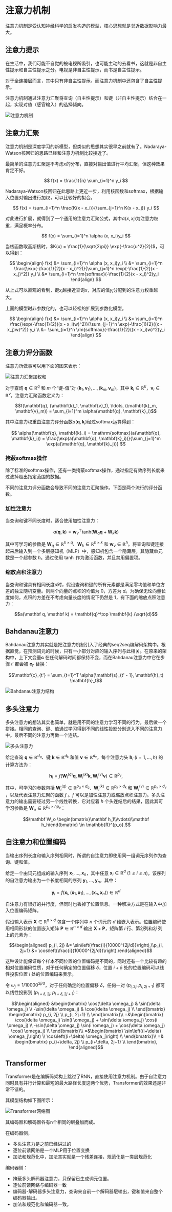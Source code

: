 # 注意力机制

注意力机制是受认知神经科学的启发构造的模型，核心思想就是邻近数据影响力最大。

## 注意力提示

在生活中，我们可能不自觉的被电视所吸引，也可能主动的去看书，这就是非自主性提示和自主性提示之分。电视是非自主性提示，而书是自主性提示。

对于全连接层而言，其中只有非自主性提示。而注意力机制中还包含了自主性提示。

注意力机制通过注意力汇聚将查询（自主性提示）和键（非自主性提示）结合在一起，实现对值（感官输入）的选择倾向。

![注意力机制](https://zh-v2.d2l.ai/_images/qkv.svg)

## 注意力汇聚

注意力机制是深度学习的新模型，但类似的思想其实很早之前就有了。Nadaraya-Watson核回归的思路已经和注意力机制比较接近了。

最简单的注意力汇聚是不考虑$x$的分布，直接对输出值进行平均汇聚，但这种效果肯定不好。

$$ f(x) = \frac{1}{n} \sum_{i=1}^n y_i $$

Nadaraya-Watson核回归在此思路上更近一步，利用核函数和softmax，根据输入位置对输出进行加权，可以比较好的拟合。

$$ f(x) = \sum_{i=1}^n \frac{K(x - x_i)}{\sum_{j=1}^n K(x - x_j)} y_i $$

对此进行扩展，就得到了一个通用的注意力汇聚公式，其中$\alpha (x, x_i)$为注意力权重，满足概率分布。

$$ f(x) = \sum_{i=1}^n \alpha (x, x_i)y_i $$

当核函数取高斯核时，$K(u) = \frac{1}{\sqrt{2\pi}} \exp(-\frac{u^2}{2})$，可以得到：

$$
\begin{align}
f(x) &= \sum_{i=1}^n \alpha (x, x_i)y_i \\
&= \sum_{i=1}^n \frac{\exp(-\frac{1}{2}(x - x_i)^2)}{\sum_{j=1}^n \exp(-\frac{1}{2}(x - x_j)^2)} y_i \\
&= \sum_{i=1}^n \rm{softmax}(-\frac{1}{2}(x - x_i)^2)y_i
\end{align}
$$

从上式可以直观的看到，键$x_i$越接近查询$x$，对应的值$y_i$分配到的注意力权重越大。

上面的模型时非参数化的，也可以轻松的扩展到参数化模型。

$$
\begin{align}
f(x) &= \sum_{i=1}^n \alpha (x, x_i)y_i \\
&= \sum_{i=1}^n \frac{\exp(-\frac{1}{2}((x - x_i)w)^2)}{\sum_{j=1}^n \exp(-\frac{1}{2}((x - x_j)w)^2)} y_i \\
&= \sum_{i=1}^n \rm{softmax}(-\frac{1}{2}((x - x_i)w)^2)y_i
\end{align}
$$

## 注意力评分函数

注意力所做事可以用下面的图来表示：

![注意力汇聚加权和](https://zh.d2l.ai/_images/attention-output.svg)

对于查询 $\mathbf{q} \in \mathbb{R}^q$ 和 $m$ 个“键-值”对 $(\mathbf{k}_1, \mathbf{v}_1), \ldots, (\mathbf{k}_m, \mathbf{v}_m)$，其中 $\mathbf{k}_i \in \mathbb{R}^k$，$\mathbf{v}_i \in \mathbb{R}^v$，注意力汇聚函数定义为：

$$f(\mathbf{q}, (\mathbf{k}_1, \mathbf{v}_1), \ldots, (\mathbf{k}_m, \mathbf{v}_m)) = \sum_{i=1}^m \alpha(\mathbf{q}, \mathbf{k}_i)$$

其中注意力权重由注意力评分函数$a(\mathbf{q}, \mathbf{k}_i)$经过softmax运算得到：

$$
\alpha(\mathbf{q}, \mathbf{k}_i) = \mathrm{softmax}(a(\mathbf{q}, \mathbf{k}_i)) = \frac{\exp(a(\mathbf{q}, \mathbf{k}_i))}{\sum_{j=1}^m \exp(a(\mathbf{q}, \mathbf{k}_j))}
$$

### 掩蔽softmax操作

除了标准的softmax操作，还有一类掩蔽softmax操作，通过指定有效序列长度来过滤掉超出指定范围的数据。

不同的注意力评分函数会导致不同的注意力汇聚操作。下面是两个流行的评分函数。

### 加性注意力

当查询和键不同长度时，适合使用加性注意力：

$$a(\mathbf q, \mathbf k) = \mathbf w_v^\top \text{tanh}(\mathbf W_q\mathbf q + \mathbf W_k \mathbf k)$$

其中可学习的参数是 $\mathbf W_q\in\mathbb R^{h\times q}$、$\mathbf W_k\in\mathbb R^{h\times k}$ 和 $\mathbf w_v\in\mathbb R^{h}$。将查询和键连接起来后输入到一个多层感知机（MLP）中，感知机包含一个隐藏层，其隐藏单元数是一个超参数 $h$。通过使用 $\tanh$ 作为激活函数，并且禁用偏置项。

### 缩放点积注意力

当查询和键具有相同长度$d$时，假设查询和键的所有元素都是满足零均值和单位方差的独立随机变量。则两个向量的点积的均值为 $0$，方差为 $d$。为确保无论向量长度如何，点积的方差在不考虑向量长度的情况下仍然是 $1$，有下面的缩放点积注意力：

$$a(\mathbf q, \mathbf k) = \mathbf{q}^\top \mathbf{k}  /\sqrt{d}$$

## Bahdanau注意力

Bahdanau注意力其实就是把注意力机制引入了经典的seq2seq编解码架构中。根据直觉，在预测词元的时候，只有一小部分对应的输入序列与此相关。在原来的架构中，上下文变量$\mathbf{c}$ 在任何解码时间都保持不变，而在Bahdanau注意力中它在步骤 $t'$ 都会被 $\mathbf{c}_{t'}$ 替换：

$$\mathbf{c}_{t'} = \sum_{t=1}^T \alpha(\mathbf{s}_{t' - 1}, \mathbf{h}_t) \mathbf{h}_t$$

![Bahdanau注意力结构](https://zh-v2.d2l.ai/_images/seq2seq-attention-details.svg)

## 多头注意力

多头注意力的想法其实也简单，就是用不同的注意力学习不同的行为，最后做一个拼接。相同的查询、键、值通过学习得到不同的线性投影分别送入不同的注意力中。最后不同的注意力再做一个连结。

![多头注意力](https://zh-v2.d2l.ai/_images/multi-head-attention.svg)

给定查询 $\mathbf{q} \in \mathbb{R}^{d_q}$、键 $\mathbf{k} \in \mathbb{R}^{d_k}$ 和值 $\mathbf{v} \in \mathbb{R}^{d_v}$，每个注意力头 $\mathbf{h}_i$ ($i = 1, \ldots, h$) 的计算方法为：

$$\mathbf{h}_i = f(\mathbf W_i^{(q)}\mathbf q, \mathbf W_i^{(k)}\mathbf k,\mathbf W_i^{(v)}\mathbf v) \in \mathbb R^{p_v},$$

其中，可学习的参数包括 $\mathbf W_i^{(q)}\in\mathbb R^{p_q\times d_q}$、$\mathbf W_i^{(k)}\in\mathbb R^{p_k\times d_k}$ 和 $\mathbf W_i^{(v)}\in\mathbb R^{p_v\times d_v}$ ，以及代表注意力汇聚的函数 $f$ 。$f$ 可以是加性注意力或缩放点积注意力。多头注意力的输出需要经过另一个线性转换，它对应着 $h$ 个头连结后的结果，因此其可学习参数是 $\mathbf W_o\in\mathbb R^{p_o\times h p_v}$：

$$\mathbf W_o \begin{bmatrix}\mathbf h_1\\\vdots\\\mathbf h_h\end{bmatrix} \in \mathbb{R}^{p_o}.$$

## 自注意力和位置编码

当输出序列长度和输入序列相同时，所谓的自注意力即使用同一组词元序列作为查询、键和值。

给定一个由词元组成的输入序列 $\mathbf{x}_1, \ldots, \mathbf{x}_n$，其中任意 $\mathbf{x}_i \in \mathbb{R}^d$ ($1 \leq i \leq n$)。该序列的自注意力输出为一个长度相同的序列 $\mathbf{y}_1, \ldots, \mathbf{y}_n$，其中：

$$\mathbf{y}_i = f(\mathbf{x}_i, (\mathbf{x}_1, \mathbf{x}_1), \ldots, (\mathbf{x}_n, \mathbf{x}_n)) \in \mathbb{R}^d$$

自注意力有很好的并行度，但同时也丢掉了位置信息。一种解决方式是在输入中加入位置编码矩阵。

假设输入表示 $\mathbf{X} \in \mathbb{R}^{n \times d}$ 包含一个序列中 $n$ 个词元的 $d$ 维嵌入表示。位置编码使用相同形状的位置嵌入矩阵 $\mathbf{P} \in \mathbb{R}^{n \times d}$ 输出 $\mathbf{X} + \mathbf{P}$，矩阵第 $i$ 行、第$2j$列和$2j$ 列上的元素为：

$$\begin{aligned} p_{i, 2j} &= \sin\left(\frac{i}{10000^{2j/d}}\right),\\p_{i, 2j+1} &= \cos\left(\frac{i}{10000^{2j/d}}\right).\end{aligned}$$

这种设计能保证每个样本不同位置的位置编码是不同的，同时还有一个比较有趣的相对位置编码性质，对于任何确定的位置偏移 $\delta$，位置 $i + \delta$ 处的位置编码可以线性投影位置 $i$ 处的位置编码来表示。

令 $\omega_j = 1/10000^{2j/d}$，对于任何确定的位置偏移 $\delta$，任何一对 $(p_{i, 2j}, p_{i, 2j+1})$ 都可以线性投影到 $(p_{i+\delta, 2j}, p_{i+\delta, 2j+1})$：

$$\begin{aligned}
&\begin{bmatrix} \cos(\delta \omega_j) & \sin(\delta \omega_j) \\  -\sin(\delta \omega_j) & \cos(\delta \omega_j) \\ \end{bmatrix}
\begin{bmatrix} p_{i, 2j} \\  p_{i, 2j+1} \\ \end{bmatrix}\\
=&\begin{bmatrix} \cos(\delta \omega_j) \sin(i \omega_j) + \sin(\delta \omega_j) \cos(i \omega_j) \\  -\sin(\delta \omega_j) \sin(i \omega_j) + \cos(\delta \omega_j) \cos(i \omega_j) \\ \end{bmatrix}\\
=&\begin{bmatrix} \sin\left((i+\delta) \omega_j\right) \\  \cos\left((i+\delta) \omega_j\right) \\ \end{bmatrix}\\
=&
\begin{bmatrix} p_{i+\delta, 2j} \\  p_{i+\delta, 2j+1} \\ \end{bmatrix},
\end{aligned}$$

## Transformer

Transformer是在编解码架构上跳过了RNN，直接使用注意力机制。由于自注意力同时具有并行计算和最短的最大路径长度这两个优势，Transformer的效果还是非常不错的。

其模型结构如下图所示：

![Transformer网络图](https://zh-v2.d2l.ai/_images/transformer.svg)

其编码器和解码器各有n个相同的层叠加而成。

在编码器侧，

- 多头注意力是之前已经讲过的
- 逐位前馈网络是一个MLP用于位置变换
- 加法和规范化中，加法其实就是一个残差连接，规范化是一类层规范化

编码器侧：

- 掩蔽多头解码器注意力，只保留已生成词元位置。
- 逐位前馈网络与编码器一致
- 编码器-解码器多头注意力，查询来自前一个解码器层输出，键和值来自整个编码器输出。
- 加法和规范化和编码器一致。
